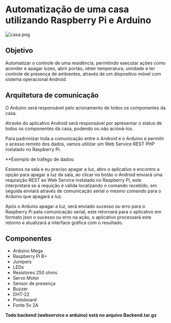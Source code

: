 # Automatização de uma casa utilizando Raspberry Pi e Arduino #

![casa.png](https://bitbucket.org/repo/LkBGKL/images/3043635937-casa.png)

## Objetivo ##
Automatizar o controle de uma residência, permitindo executar ações como acender e apagar luzes, abrir portão, obter temperatura, umidade e ter controle de presença de ambientes, através de um dispositivo móvel com sistema operacional Android.


## Arquitetura de comunicação ##
O Arduino será responsável pelo acionamento de todos os componentes da casa.


Através do aplicativo Android será responsável por apresentar o status de todos os componentes da casa, podendo ou não acioná-los.


Para padronizar toda a comunicação entre o Android e o Arduino e permitir o acesso remoto dos dados, vamos utilizar um Web Service REST PHP instalado no Raspberry Pi.


**Exemplo de tráfego de dados:

Estamos na sala e eu preciso apagar a luz, abro o aplicativo e encontro a opção para apagar a luz da sala, ao clicar no botão o Android enviará uma requisição REST ao Web Service instalado no Raspberry Pi, este interpretará se a requição é válida localizando o comando recebido, em seguida enviará através de comunicação serial o mesmo comando para o Arduino que apagará a luz. 


Após o Arduino apagar a luz, será enviado sucesso ou erro para o Raspberry Pi pela comunicação serial, este retornará para o aplicativo em formato json o sucesso ou erro na ação, o aplicativo processará este retorno e atualizará a interface gráfica com o resultado.


## Componentes ##
* Arduino Mega
* Raspberry Pi B+
* Jumpers
* LEDs
* Resistores 250 ohms
* Servo Motor
* Sensor de presença
* Buzzer
* DHT-22
* Protoboard
* Fonte 5v 2A



**Todo backend (webservice e arduino) está no arquivo Backend.tar.gz**